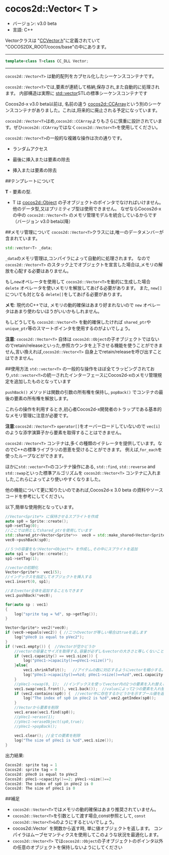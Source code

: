 # cocos2d::Vector< T >

- バージョン: v3.0 beta
- 言語: C++

Vectorクラスは "[CCVector.h](https://github.com/cocos2d/cocos2d-x/blob/develop/cocos/base/CCVector.h)"に定義されていて "COCOS2DX_ROOT/cocos/base"の中にあります。

---

```cpp
template<class T>class CC_DLL Vector;
```

---

`cocos2d::Vector<T>` は動的配列をカプセル化したシーケンスコンテナです。

`cocos2d::Vector<T>`では,要素が連続して格納,保存され,また自動的に処理されます。 内部構造は実際に [std::vector<T>](http://en.cppreference.com/w/cpp/container/vector)STLの標準シーケンスコンテナです

Cocos2d-x v3.0 beta以前は, 名前の違う [cocos2d::CCArray](https://github.com/cocos2d/cocos2d-x/blob/develop/cocos/base/CCArray.h)という別のシーケンスコンテナがありました。これは,将来的に廃止される予定になっています。

`cocos2d::Vector<T>`はめ,`cocos2d::CCArray`よりもさらに慎重に設計されています。ぜひ`cocos2d::CCArray`ではなく`cocos2d::Vector<T>`を使用してください。

`cocos2d::Vector<T>`の一般的な複雑な操作は次の通りです。

- ランダムアクセス

- 最後に挿入または要素の除去

- 挿入または要素の除去


##テンプレートについて

**T** - 要素の型.

- T は [cocos2d::Object](https://github.com/cocos2d/cocos2d-x/blob/develop/cocos/base/CCObject.h) の子オブジェクトのポインタでなければいけません。他のデータ型,又はプリミティブ型は使用できません。 なぜならCocos2d-xの中の `cocos2d::Vector<T>` のメモリ管理モデルを統合しているからです（バージョン v3.0 beta以降）

##メモリ管理について
`cocos2d::Vector<T>`クラスには,唯一のデータメンバーが含まれています。

```cpp
std::vector<T> _data;
```

`_data`のメモリ管理は,コンパイラによって自動的に処理されます。 なので `cocos2d::Vector<T>` のスタック上でオブジェクトを宣言した場合は,メモリの解放を心配する必要はありません。

もし`new`オペレータを使用して `cocos2d::Vector<T>`を動的に生成した場合`delete` オペレータを使いメモリを解放してあげる必要があります。 また, `new[]` についても対となる `delete[]`をしてあげる必要があります。

**メモ**: 現代のC++では, メモリの動的確保はあまり好まれないので `new` オペレータはあまり使わないほうがいいかもしれません。

もしどうしても `cocos2d::Vector<T>` を動的確保したければ `shared_ptr`や`unique_ptr`等のスマートポインタを使用するのがよいでしょう。

**注意**: `cocos2d::Vector<T>` 自体は `cocos2d::Object`の子オブジェクトではないのでretain/releaseといった,参照カウンタを上下させる機能を使うことができません,言い換えれば,`cocos2d::Vector<T>` 自身上でretain/releaseを呼び出すことはできません。


##使用方法
 `std::vector<T>` の一般的な操作をほぼ全てラッピングされており,`std::vector<T>`の統一されたインターフェースにCocos2d-xのメモリ管理規定を追加したものとなっています

`pushBack()` メソッドは関数の引数の所有権を保持し, `popBack()` でコンテナの最後の要素の所有権を解放します。

これらの操作を利用するとき,初心者Cocos2d-x開発者のトラップである基本的なメモリ管理に注意が必要です。

**注意**:`cocos2d::Vector<T>` `operator[]`をオーバーロードしていないので `vec[i]`のような添字演算子から要素を取得することはできません。

`cocos2d::Vector<T>` コンテナは,多くの種類のイテレータを提供しています。なのでC++の標準ライブラリの恩恵を受けることができます。 例えば,`for_each`を使ったループなどができます。

ほかに`std::vector<T>`のコンテナ操作にある, `std::find`, `std::reverse` and `std::swap`といった標準アルゴリズムを `cocos2d::Vector<T>` コンテナに入れました,これらによってより使いやすくなりました。

他の機能について更に知りたいのであれば,Cocos2d-x 3.0 beta の資料やソースコードを参考にしてください。

以下,簡単な使用例となっています。

```cpp
//Vector<Sprite*> に保持させるスプライトを作成
auto sp0 = Sprite::create();
sp0->setTag(0);
//ここでは例としてshared_ptrを使用しています
std::shared_ptr<Vector<Sprite*>>  vec0 = std::make_shared<Vector<Sprite*>>();  //デフォルトコンストラクタ
vec0->pushBack(sp0);

//５つの容量をもつVector<Object*> を作成し,その中にスプライトを追加
auto sp1 = Sprite::create();
sp1->setTag(1);

//vectorの初期化
Vector<Sprite*>  vec1(5);
//インデックスを指定してオブジェクトを挿入する
vec1.insert(0, sp1);

//またvector全体を追加することもできます
vec1.pushBack(*vec0);

for(auto sp : vec1)
{
    log("sprite tag = %d", sp->getTag());
}

Vector<Sprite*> vec2(*vec0);
if (vec0->equals(vec2)) { //二つのvectorが等しい場合はtrueを返します
    log("pVec0 is equal to pVec2");
}
if (!vec1.empty()) {  //Vectorが空かどうか
    //vectorの容量とサイズを取得する,容量が必ずしもvectorの大きさと等しくないことに注意
    if (vec1.capacity() == vec1.size()) {
        log("pVec1->capacity()==pVec1->size()");
    }else{
        vec1.shrinkToFit();   //アイテムの数に対応するようにvectorを縮小する。
        log("pVec1->capacity()==%zd; pVec1->size()==%zd",vec1.capacity(),vec1.size());
    }
    //pVec1->swap(0, 1);  //インデックスを使ってvector内の2つの要素を入れ替える。
    vec1.swap(vec1.front(), vec1.back());  //valueによって2つの要素を入れ替える
    if (vec2.contains(sp0)) {  //vector中に存在するかどうかを示すブール値を返します
        log("The index of sp0 in pVec2 is %zd",vec2.getIndex(sp0));
    }
    //Vectorから要素を削除
    vec1.erase(vec1.find(sp0));
    //pVec1->erase(1);
    //pVec1->eraseObject(sp0,true);
    //pVec1->popBack();
    
    vec1.clear(); //全ての要素を削除
    log("The size of pVec1 is %zd",vec1.size());
}
 ```

出力結果:

```cpp
Cocos2d: sprite tag = 1
Cocos2d: sprite tag = 0
Cocos2d: pVec0 is equal to pVec2
Cocos2d: pVec1->capacity()==2; pVec1->size()==2
Cocos2d: The index of sp0 in pVec2 is 0
Cocos2d: The size of pVec1 is 0
```

##補足

-  `cocos2d::Vector<T>`ではメモリの動的確保はあまり推奨されていません。
- `cocos2d::Vector<T>`を引数として渡す場合,const参照として, `const cocos2d::Vector<T>&`のようにするといいでしょう。
- cocos2d::Vector<T>` を関数から返す時, 単に値オブジェクトを返します。 コンパイラはムーブセマンティクスを使用してこのような状況を最適化します。
- `cocos2d::Vector<T>` では`cocos2d::Object`の子オブジェクトのポインタ以外の任意のオブジェクトを保持しないようにしてください


